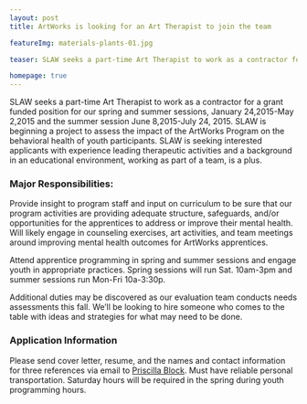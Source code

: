 ```yaml
---
layout: post
title: ArtWorks is looking for an Art Therapist to join the team

featureImg: materials-plants-01.jpg

teaser: SLAW seeks a part-time Art Therapist to work as a contractor for a grant funded position for our spring and summer sessions,  January 24,2015-May 2,2015 and the summer session June 8,2015-July 24, 2015.  SLAW is beginning a project to assess the impact of the ArtWorks Program on the behavioral health of youth participants. SLAW is seeking interested applicants with experience leading therapeutic activities and a background in an educational environment, working as part of a team, is a plus.

homepage: true
---
```


SLAW seeks a part-time Art Therapist to work as a contractor for a grant funded position for our spring and summer sessions,  January 24,2015-May 2,2015 and the summer session June 8,2015-July 24, 2015.  SLAW is beginning a project to assess the impact of the ArtWorks Program on the behavioral health of youth participants. SLAW is seeking interested applicants with experience leading therapeutic activities and a background in an educational environment, working as part of a team, is a plus.

### Major Responsibilities:

Provide insight to program staff and input on curriculum to be sure that our program activities are providing adequate structure, safeguards, and/or opportunities for the apprentices to address or improve their mental health.
Will likely engage in counseling exercises, art activities, and team meetings around improving mental health outcomes for ArtWorks apprentices.

Attend apprentice programming in spring and summer sessions and engage youth in appropriate practices. Spring sessions will run Sat. 10am-3pm and summer sessions run Mon-Fri 10a-3:30p.

Additional duties may be discovered as our evaluation team conducts needs assessments this fall. We’ll be looking to hire someone who comes to the table with ideas and strategies for what may need to be done.

### Application Information

Please send cover letter, resume, and the names and contact information for three references via email to [Priscilla Block](mailto:Priscilla.block@stlartworks.org). Must have reliable personal transportation. Saturday hours will be required in the spring during youth programming hours.

